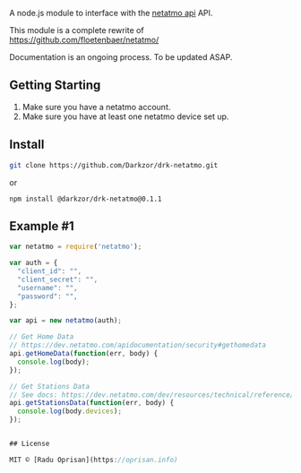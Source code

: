 
A node.js module to interface with the [netatmo api](http://dev.netatmo.com/) API.

This module is a complete rewrite of https://github.com/floetenbaer/netatmo/

Documentation is an ongoing process. To be updated ASAP.

## Getting Starting

1. Make sure you have a netatmo account.
2. Make sure you have at least one netatmo device set up.

## Install

```sh
git clone https://github.com/Darkzor/drk-netatmo.git
```

or

```
npm install @darkzor/drk-netatmo@0.1.1
```

## Example #1

```javascript
var netatmo = require('netatmo');

var auth = {
  "client_id": "",
  "client_secret": "",
  "username": "",
  "password": "",
};

var api = new netatmo(auth);

// Get Home Data
// https://dev.netatmo.com/apidocumentation/security#gethomedata
api.getHomeData(function(err, body) {
  console.log(body);
});

// Get Stations Data
// See docs: https://dev.netatmo.com/dev/resources/technical/reference/weatherstation/getstationsdata
api.getStationsData(function(err, body) {
  console.log(body.devices);
});


## License

MIT © [Radu Oprisan](https://oprisan.info)
